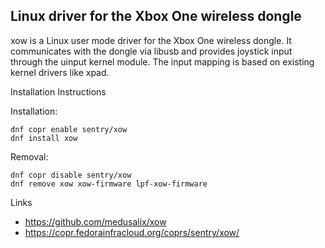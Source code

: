 ## Linux driver for the Xbox One wireless dongle

xow is a Linux user mode driver for the Xbox One wireless dongle.
It communicates with the dongle via libusb and provides joystick input through the uinput kernel module.
The input mapping is based on existing kernel drivers like xpad.

Installation Instructions

Installation:
```
dnf copr enable sentry/xow
dnf install xow
```
Removal:
```
dnf copr disable sentry/xow
dnf remove xow xow-firmware lpf-xow-firmware
```

Links
* https://github.com/medusalix/xow
* https://copr.fedorainfracloud.org/coprs/sentry/xow/